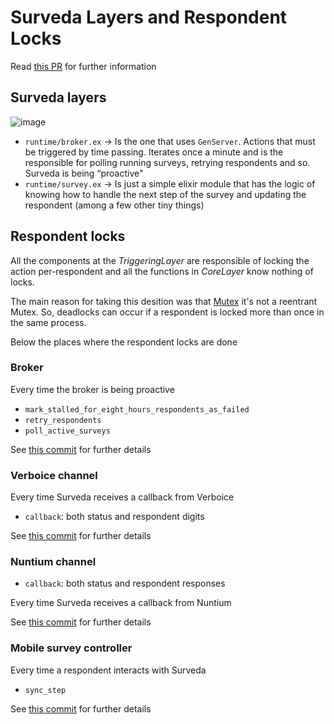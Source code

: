 # Surveda Layers and Respondent Locks

Read [this PR](https://github.com/instedd/surveda/pull/1667) for further information

## Surveda layers

![image](https://user-images.githubusercontent.com/13237343/76789776-43e71c00-679c-11ea-8cf5-7188a1e20b2a.png)

* `runtime/broker.ex` -> Is the one that uses `GenServer`. Actions that must be triggered by time passing. Iterates once a minute and is the responsible for polling running surveys, retrying respondents and so. Surveda is being “proactive"
* `runtime/survey.ex` -> Is just a simple elixir module that has the logic of knowing how to handle the next step of the survey and updating the respondent (among a few other tiny things)

## Respondent locks

All the components at the _TriggeringLayer_ are responsible of locking the action per-respondent and all the functions in _CoreLayer_ know nothing of locks.

The main reason for taking this desition was that [Mutex](https://hexdocs.pm/mutex/readme.html) it's not a reentrant Mutex. So, deadlocks can occur if a respondent is locked more than once in the same process.

Below the places where the respondent locks are done

### Broker

Every time the broker is being proactive

* `mark_stalled_for_eight_hours_respondents_as_failed`
* `retry_respondents`
* `poll_active_surveys`

See [this commit](https://github.com/instedd/surveda/pull/1667/commits/39f67f1584a137bd9b1ac4efa9def11e4d690015) for further details

### Verboice channel

Every time Surveda receives a callback from Verboice

* `callback`: both status and respondent digits

See [this commit](https://github.com/instedd/surveda/pull/1667/commits/ebd136cdeec1c79eeecd61809f5f3d971c2bd895) for further details

### Nuntium channel

* `callback`: both status and respondent responses

Every time Surveda receives a callback from Nuntium

See [this commit](https://github.com/instedd/surveda/pull/1667/commits/4834803363dc7173f02d16f7b20ea0a6f4204ec3) for further details

### Mobile survey controller

Every time a respondent interacts with Surveda

* `sync_step`

See [this commit](https://github.com/instedd/surveda/pull/1667/commits/d2f3aa59f3fe21b869009c72bb369a4775b7b133) for further details
